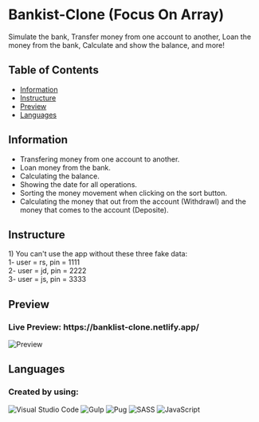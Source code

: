 # Bankist-Clone (Focus On Array)
Simulate the bank, Transfer money from one account to another, Loan the money from the bank, Calculate and show the balance, and more!

## Table of Contents
- <a href="#information">Information</a>
- <a href="#instructure">Instructure</a>
- <a href="#preview">Preview</a>
- <a href="#language">Languages</a>

<h2 id="information">Information</h2>
<ul>
  <li>Transfering money from one account to another.</li>
  <li>Loan money from the bank.</li>
  <li>Calculating the balance.</li>
  <li>Showing the date for all operations.</li>
  <li>Sorting the money movement when clicking on the sort button.</li>
  <li>Calculating the money that out from the account (Withdrawl) and the money that comes to the account (Deposite).</li>
</ul>

<h2 id="instructure">Instructure</h2>
1) You can't use the app without these three fake data:<br>
    1- user = rs, pin = 1111<br>
    2- user = jd, pin = 2222<br>
    3- user = js, pin = 3333<br>

<h2 id="preview">Preview</h2>
<h3>Live Preview: https://banklist-clone.netlify.app/</h3>
<img src="https://user-images.githubusercontent.com/74501165/200301199-4668bf49-d62e-41c7-b19c-c72aaad104e8.png" alt="Preview">

<h2 id="language">Languages</h2>

### Created by using:<br>
![Visual Studio Code](https://img.shields.io/badge/Visual%20Studio%20Code-0078d7.svg?style=for-the-badge&logo=visual-studio-code&logoColor=white)
![Gulp](https://img.shields.io/badge/GULP-%23CF4647.svg?style=for-the-badge&logo=gulp&logoColor=white)
![Pug](https://img.shields.io/badge/Pug-FFF?style=for-the-badge&logo=pug&logoColor=A86454)
![SASS](https://img.shields.io/badge/SASS-hotpink.svg?style=for-the-badge&logo=SASS&logoColor=white)
![JavaScript](https://img.shields.io/badge/javascript-%23323330.svg?style=for-the-badge&logo=javascript&logoColor=%23F7DF1E)
